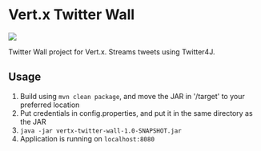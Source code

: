Vert.x Twitter Wall
==

![](https://i.imgur.com/HMrttSg.png)

Twitter Wall project for Vert.x. Streams tweets using Twitter4J.

Usage
--

1. Build using `mvn clean package`, and move the JAR in '/target' to your preferred location
2. Put credentials in config.properties, and put it in the same directory as the JAR
3. `java -jar vertx-twitter-wall-1.0-SNAPSHOT.jar`
4. Application is running on `localhost:8080`
